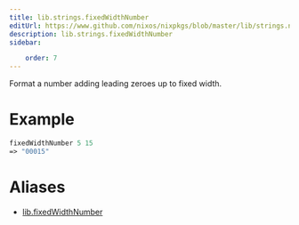 ```yaml
---
title: lib.strings.fixedWidthNumber
editUrl: https://www.github.com/nixos/nixpkgs/blob/master/lib/strings.nix#L1236C22
description: lib.strings.fixedWidthNumber
sidebar:

    order: 7
---
```


Format a number adding leading zeroes up to fixed width.

# Example

```nix
fixedWidthNumber 5 15
=> "00015"
```


# Aliases

- [lib.fixedWidthNumber](/reference/libfixedWidthNumber)


